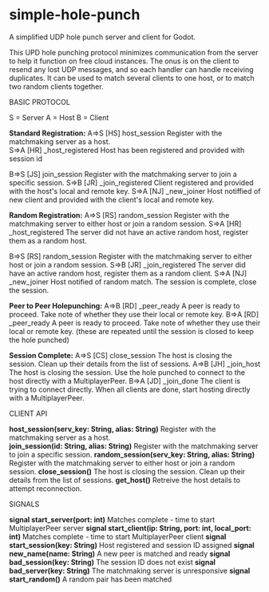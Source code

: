 # simple-hole-punch
A simplified UDP hole punch server and client for Godot.

This UPD hole punching protocol minimizes communication from the server to help it function on free cloud instances.
The onus is on the client to resend any lost UDP messages, and so each handler can handle receiving duplicates.
It can be used to match several clients to one host, or to match two random clients together.

BASIC PROTOCOL

S = Server
A = Host
B = Client

**Standard Registration:**
A=>S    [HS]    host_session       Register with the matchmaking server as a host.  
S=>A    [HR]    _host_registered   Host has been registered and provided with session id

B=>S    [JS]    join_session       Register with the matchmaking server to join a specific session.
S=>B    [JR]    _join_registered   Client registered and provided with the host's local and remote key.
S=>A    [NJ]    _new_joiner        Host notiffied of new client and provided with the client's local and remote key.

**Random Registration:**
A=>S    [RS]    random_session    Register with the matchmaking server to either host or join a random session.
S=>A    [HR]    _host_registered  The server did not have an active random host, register them as a random host.

B=>S    [RS]    random_session    Register with the matchmaking server to either host or join a random session.
S=>B    [JR]    _join_registered  The server did have an active random host, register them as a random client.
S=>A    [NJ]    _new_joiner       Host notified of random match. The session is complete, close the session.

**Peer to Peer Holepunching:**
A=>B    [RD]    _peer_ready      A peer is ready to proceed. Take note of whether they use their local or remote key.
B=>A    [RD]    _peer_ready      A peer is ready to proceed. Take note of whether they use their local or remote key.
(these are repeated until the session is closed to keep the hole punched)

**Session Complete:**
A=>S    [CS]    close_session  The host is closing the session. Clean up their details from the list of sessions.
A=>B    [JH]    _join_host      The host is closing the session. Use the hole punched to connect to the host directly with a MultiplayerPeer.
B=>A    [JD]    _join_done      The client is trying to connect directly. When all clients are done, start hosting directly with a MultiplayerPeer.

CLIENT API

**host_session(serv_key: String, alias: String)**    Register with the matchmaking server as a host.  
**join_session(id: String, alias: String)**    Register with the matchmaking server to join a specific session.
**random_session(serv_key: String, alias: String)**    Register with the matchmaking server to either host or join a random session.
**close_session()**      The host is closing the session. Clean up their details from the list of sessions.
**get_host()**           Retreive the host details to attempt reconnection.

SIGNALS

**signal start_server(port: int)**    Matches complete - time to start MultiplayerPeer server
**signal start_client(ip: String, port: int, local_port: int)**    Matches complete - time to start MultiplayerPeer client
**signal start_session(key: String)**    Host registered and session ID assigned
**signal new_name(name: String)**    A new peer is matched and ready
**signal bad_session(key: String)**    The session ID does not exist
**signal bad_server(key: String)**    The matchmaking server is unresponsive
**signal start_random()**    A random pair has been matched



